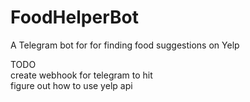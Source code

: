 # FoodHelperBot

A Telegram bot for for finding food suggestions on Yelp

TODO  
create webhook for telegram to hit  
figure out how to use yelp api
